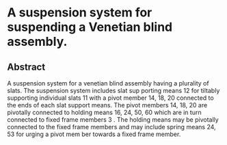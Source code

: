 # A suspension system for suspending a Venetian blind assembly.

## Abstract
A suspension system for a venetian blind assembly having a plurality of slats. The suspension system includes slat sup porting means 12 for tiltably supporting individual slats 11 with a pivot member 14, 18, 20 connected to the ends of each slat support means. The pivot members 14, 18, 20 are pivotally connected to holding means 16, 24, 50, 60 which are in turn connected to fixed frame members 3 . The holding means may be pivotally connected to the fixed frame members and may include spring means 24, 53 for urging a pivot mem ber towards a fixed frame member.